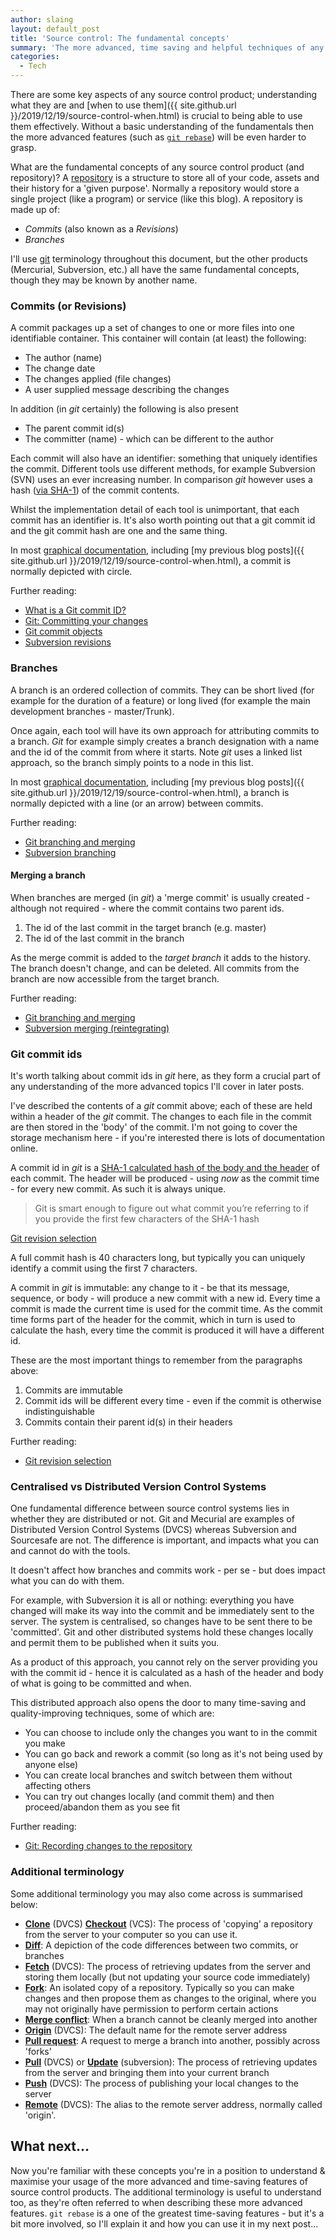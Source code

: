 ```yaml
---
author: slaing
layout: default_post
title: 'Source control: The fundamental concepts'
summary: 'The more advanced, time saving and helpful techniques of any source control tool require an understanding of the fundamental concepts of any source control, here we cover the most important ones'
categories:
  - Tech
---
```


There are some key aspects of any source control product; understanding what they are and [when to use them]({{ site.github.url }}/2019/12/19/source-control-when.html) is crucial to being able to use them effectively. Without a basic understanding of the fundamentals then the more advanced features (such as [`git rebase`](https://git-scm.com/book/en/v2/Git-Branching-Rebasing)) will be even harder to grasp.

What are the fundamental concepts of any source control product (and repository)?
A [repository](https://en.wikipedia.org/wiki/Repository_(version_control)) is a structure to store all of your code, assets and their history for a 'given purpose'. Normally a repository would store a single project (like a program) or service (like this blog). A repository is made up of:

- _Commits_ (also known as a _Revisions_)
- _Branches_

I'll use [git](https://git-scm.com/) terminology throughout this document, but the other products (Mercurial, Subversion, etc.) all have the same fundamental concepts, though they may be known by another name.

### Commits (or Revisions)

A commit packages up a set of changes to one or more files into one identifiable container. This container will contain (at least) the following:

- The author (name)
- The change date
- The changes applied (file changes)
- A user supplied message describing the changes

In addition (in _git_ certainly) the following is also present

- The parent commit id(s)
- The committer (name) - which can be different to the author

Each commit will also have an identifier: something that uniquely identifies the commit. Different tools use different methods, for example Subversion (SVN) uses an ever increasing number. In comparison _git_ however uses a hash ([via SHA-1](https://en.wikipedia.org/wiki/Cryptographic_hash_function)) of the commit contents.

Whilst the implementation detail of each tool is unimportant, that each commit has an identifier is. It's also worth pointing out that a git commit id and the git commit hash are one and the same thing.

In most [graphical documentation](https://nvie.com/posts/a-successful-git-branching-model/), including [my previous blog posts]({{ site.github.url }}/2019/12/19/source-control-when.html), a commit is normally depicted with circle.

Further reading:

- [What is a Git commit ID?](https://stackoverflow.com/a/29107504/774554)
- [Git: Committing your changes](https://git-scm.com/book/en/v2/Git-Basics-Recording-Changes-to-the-Repository#_committing_changes)
- [Git commit objects](https://git-scm.com/book/en/v2/Git-Internals-Git-Objects#_git_commit_objects)
- [Subversion revisions](http://svnbook.red-bean.com/en/1.7/svn.basic.in-action.html#svn.basic.in-action.revs)

### Branches

A branch is an ordered collection of commits. They can be short lived (for example for the duration of a feature) or long lived (for example the main development branches - master/Trunk).

Once again, each tool will have its own approach for attributing commits to a branch. _Git_ for example simply creates a branch designation with a name and the id of the commit from where it starts. Note _git_ uses a linked list approach, so the branch simply points to a node in this list.

In most [graphical documentation](https://nvie.com/posts/a-successful-git-branching-model/), including [my previous blog posts]({{ site.github.url }}/2019/12/19/source-control-when.html), a branch is normally depicted with a line (or an arrow) between commits.

Further reading: 

- [Git branching and merging](https://git-scm.com/book/en/v2/Git-Branching-Basic-Branching-and-Merging)
- [Subversion branching](http://svnbook.red-bean.com/en/1.7/svn.branchmerge.using.html)

#### Merging a branch

When branches are merged (in _git_) a 'merge commit' is usually created - although not required - where the commit contains two parent ids.

1. The id of the last commit in the target branch (e.g. master)
1. The id of the last commit in the branch

As the merge commit is added to the _target branch_ it adds to the history. The branch doesn't change, and can be deleted. All commits from the branch are now accessible from the target branch.

Further reading: 

- [Git branching and merging](https://git-scm.com/book/en/v2/Git-Branching-Basic-Branching-and-Merging)
- [Subversion merging (reintegrating)](http://svnbook.red-bean.com/en/1.7/svn.branchmerge.basicmerging.html#svn.branchemerge.basicmerging.reintegrate)


### Git commit ids
It's worth talking about commit ids in _git_ here, as they form a crucial part of any understanding of the more advanced topics I'll cover in later posts.

I've described the contents of a _git_ commit above; each of these are held within a header of the _git_ commit. The changes to each file in the commit are then stored in the 'body' of the commit. I'm not going to cover the storage mechanism here - if you're interested there is lots of documentation online.

A commit id in _git_ is a [SHA-1 calculated hash of the body and the header](https://stackoverflow.com/questions/29106996/what-is-a-git-commit-id) of each commit. The header will be produced - using _now_ as the commit time - for every new commit. As such it is always unique.

> Git is smart enough to figure out what commit you’re referring to if you provide the first few characters of the SHA-1 hash

[Git revision selection](https://git-scm.com/book/en/v2/Git-Tools-Revision-Selection)

A full commit hash is 40 characters long, but typically you can uniquely identify a commit using the first 7 characters.

A commit in _git_ is immutable: any change to it - be that its message, sequence, or body - will produce a new commit with a new id. Every time a commit is made the current time is used for the commit time. As the commit time forms part of the header for the commit, which in turn is used to calculate the hash, every time the commit is produced it will have a different id.

These are the most important things to remember from the paragraphs above:

1. Commits are immutable
1. Commit ids will be different every time - even if the commit is otherwise indistinguishable
1. Commits contain their parent id(s) in their headers

Further reading:

- [Git revision selection](https://git-scm.com/book/en/v2/Git-Tools-Revision-Selection)

### Centralised vs Distributed Version Control Systems

One fundamental difference between source control systems lies in whether they are distributed or not. Git and Mecurial are examples of Distributed Version Control Systems (DVCS) whereas Subversion and Sourcesafe are not. The difference is important, and impacts what you can and cannot do with the tools.

It doesn't affect how branches and commits work - per se - but does impact what you can do with them.

For example, with Subversion it is all or nothing: everything you have changed will make its way into the commit and be immediately sent to the server. The system is centralised, so changes have to be sent there to be 'committed'. Git and other distributed systems hold these changes locally and permit them to be published when it suits you.

As a product of this approach, you cannot rely on the server providing you with the commit id - hence it is calculated as a hash of the header and body of what is going to be committed and when.

This distributed approach also opens the door to many time-saving and quality-improving techniques, some of which are:

- You can choose to include only the changes you want to in the commit you make
- You can go back and rework a commit (so long as it's not being used by anyone else)
- You can create local branches and switch between them without affecting others
- You can try out changes locally (and commit them) and then proceed/abandon them as you see fit

Further reading:

- [Git: Recording changes to the repository](https://git-scm.com/book/en/v2/Git-Basics-Recording-Changes-to-the-Repository)

### Additional terminology

Some additional terminology you may also come across is summarised below:

- [**Clone**](https://help.github.com/en/github/creating-cloning-and-archiving-repositories/cloning-a-repository) (DVCS) [**Checkout**](http://svnbook.red-bean.com/en/1.8/svn.ref.svn.c.checkout.html) (VCS): The process of 'copying' a repository from the server to your computer so you can use it.
- [**Diff**](https://www.atlassian.com/git/tutorials/saving-changes/git-diff): A depiction of the code differences between two commits, or branches
- [**Fetch**](https://www.atlassian.com/git/tutorials/syncing/git-fetch) (DVCS): The process of retrieving updates from the server and storing them locally (but not updating your source code immediately)
- [**Fork**](https://guides.github.com/activities/forking/): An isolated copy of a repository. Typically so you can make changes and then propose them as changes to the original, where you may not originally have permission to perform certain actions
- [**Merge conflict**](https://blog.scottlogic.com/2018/05/30/avoiding-seeking-solving-source-control-conflicts.html): When a branch cannot be cleanly merged into another
- [**Origin**](https://www.git-tower.com/learn/git/glossary/origin) (DVCS): The default name for the remote server address
- [**Pull request**](https://help.github.com/en/github/collaborating-with-issues-and-pull-requests/about-pull-requests): A request to merge a branch into another, possibly across 'forks'
- [**Pull**](https://www.atlassian.com/git/tutorials/syncing/git-pull) (DVCS) or [**Update**](http://svn.gnu.org.ua/svnbook/svn.ref.svn.c.update.html) (subversion): The process of retrieving updates from the server and bringing them into your current branch
- [**Push**](https://help.github.com/en/github/using-git/pushing-commits-to-a-remote-repository) (DVCS): The process of publishing your local changes to the server
- [**Remote**](https://www.atlassian.com/git/tutorials/syncing) (DVCS): The alias to the remote server address, normally called 'origin'.

## What next...

Now you're familiar with these concepts you're in a position to understand & maximise your usage of the more advanced and time-saving features of source control products. The additional terminology is useful to understand too, as they're often referred to when describing these more advanced features. `git rebase` is a one of the greatest time-saving features - but it's a bit more involved, so I'll explain it and how you can use it in my next post...
